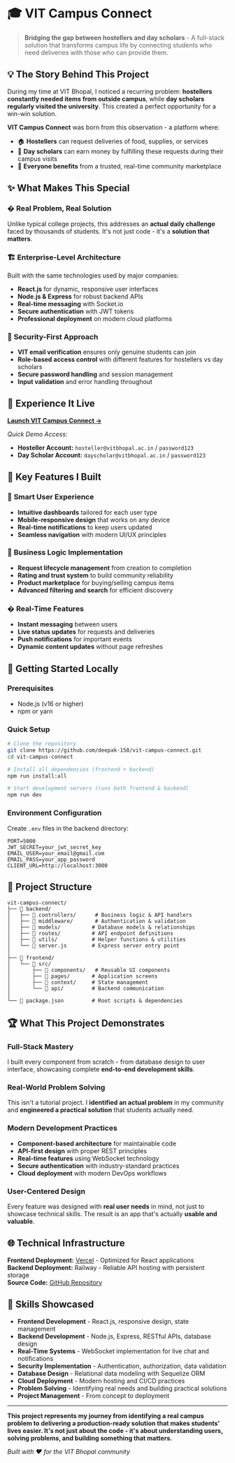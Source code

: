 # 🎓 VIT Campus Connect

> **Bridging the gap between hostellers and day scholars** - A full-stack solution that transforms campus life by connecting students who need deliveries with those who can provide them.

## 💡 The Story Behind This Project

During my time at VIT Bhopal, I noticed a recurring problem: **hostellers constantly needed items from outside campus**, while **day scholars regularly visited the university**. This created a perfect opportunity for a win-win solution.

**VIT Campus Connect** was born from this observation - a platform where:
- 🏠 **Hostellers** can request deliveries of food, supplies, or services
- 🚶 **Day scholars** can earn money by fulfilling these requests during their campus visits
- 💬 **Everyone benefits** from a trusted, real-time community marketplace

## ✨ What Makes This Special

### � **Real Problem, Real Solution**
Unlike typical college projects, this addresses an **actual daily challenge** faced by thousands of students. It's not just code - it's a **solution that matters**.

### 🏗️ **Enterprise-Level Architecture**
Built with the same technologies used by major companies:
- **React.js** for dynamic, responsive user interfaces
- **Node.js & Express** for robust backend APIs
- **Real-time messaging** with Socket.io
- **Secure authentication** with JWT tokens
- **Professional deployment** on modern cloud platforms

### 🔐 **Security-First Approach**
- **VIT email verification** ensures only genuine students can join
- **Role-based access control** with different features for hostellers vs day scholars
- **Secure password handling** and session management
- **Input validation** and error handling throughout

## 🚀 **Experience It Live**

**[Launch VIT Campus Connect →](https://vit-campus-connect.vercel.app)**

*Quick Demo Access:*
- **Hosteller Account:** `hosteller@vitbhopal.ac.in` / `password123`
- **Day Scholar Account:** `dayscholar@vitbhopal.ac.in` / `password123`

## 🎨 **Key Features I Built**

### 📱 **Smart User Experience**
- **Intuitive dashboards** tailored for each user type
- **Mobile-responsive design** that works on any device
- **Real-time notifications** to keep users updated
- **Seamless navigation** with modern UI/UX principles

### 💼 **Business Logic Implementation**
- **Request lifecycle management** from creation to completion
- **Rating and trust system** to build community reliability
- **Product marketplace** for buying/selling campus items
- **Advanced filtering and search** for efficient discovery

### � **Real-Time Features**
- **Instant messaging** between users
- **Live status updates** for requests and deliveries
- **Push notifications** for important events
- **Dynamic content updates** without page refreshes

## 🚀 Getting Started Locally

### Prerequisites
- Node.js (v16 or higher)
- npm or yarn

### Quick Setup
```bash
# Clone the repository
git clone https://github.com/deepak-158/vit-campus-connect.git
cd vit-campus-connect

# Install all dependencies (frontend + backend)
npm run install:all

# Start development servers (runs both frontend & backend)
npm run dev
```

### Environment Configuration
Create `.env` files in the backend directory:
```env
PORT=5000
JWT_SECRET=your_jwt_secret_key
EMAIL_USER=your_email@gmail.com
EMAIL_PASS=your_app_password
CLIENT_URL=http://localhost:3000
```

## 📁 Project Structure

```
vit-campus-connect/
├── 📂 backend/
│   ├── 📁 controllers/      # Business logic & API handlers
│   ├── 📁 middleware/       # Authentication & validation
│   ├── 📁 models/          # Database models & relationships
│   ├── 📁 routes/          # API endpoint definitions
│   ├── 📁 utils/           # Helper functions & utilities
│   └── 📄 server.js        # Express server entry point
│
├── 📂 frontend/
│   └── 📁 src/
│       ├── 📁 components/   # Reusable UI components
│       ├── 📁 pages/       # Application screens
│       ├── 📁 context/     # State management
│       └── 📁 api/         # Backend communication
│
└── 📄 package.json         # Root scripts & dependencies
```

## 🏆 **What This Project Demonstrates**

### **Full-Stack Mastery**
I built every component from scratch - from database design to user interface, showcasing complete **end-to-end development skills**.

### **Real-World Problem Solving**
This isn't a tutorial project. I **identified an actual problem** in my community and **engineered a practical solution** that students actually need.

### **Modern Development Practices**
- **Component-based architecture** for maintainable code
- **API-first design** with proper REST principles
- **Real-time features** using WebSocket technology
- **Secure authentication** with industry-standard practices
- **Cloud deployment** with modern DevOps workflows

### **User-Centered Design**
Every feature was designed with **real user needs** in mind, not just to showcase technical skills. The result is an app that's actually **usable and valuable**.

## 🌐 **Technical Infrastructure**

**Frontend Deployment:** [Vercel](https://vit-campus-connect.vercel.app) - Optimized for React applications  
**Backend Deployment:** Railway - Reliable API hosting with persistent storage  
**Source Code:** [GitHub Repository](https://github.com/deepak-158/Vit-campus-connect)

## 🎯 **Skills Showcased**

- **Frontend Development** - React.js, responsive design, state management
- **Backend Development** - Node.js, Express, RESTful APIs, database design
- **Real-Time Systems** - WebSocket implementation for live chat and notifications
- **Security Implementation** - Authentication, authorization, data validation
- **Database Design** - Relational data modeling with Sequelize ORM
- **Cloud Deployment** - Modern hosting and CI/CD practices
- **Problem Solving** - Identifying real needs and building practical solutions
- **Project Management** - From concept to deployment

---

**This project represents my journey from identifying a real campus problem to delivering a production-ready solution that makes students' lives easier. It's not just about the code - it's about understanding users, solving problems, and building something that matters.**

*Built with ❤️ for the VIT Bhopal community*
